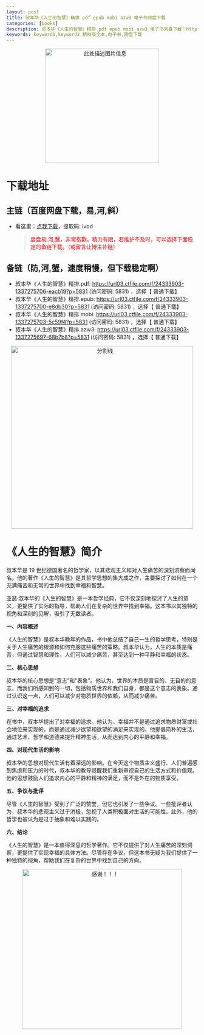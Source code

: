 ```yaml
---
layout: post
title: 叔本华《人生的智慧》精排 pdf epub mobi azw3 电子书网盘下载
categories: [books]
description: 叔本华《人生的智慧》精排 pdf epub mobi azw3 电子书网盘下载：https://qweree.cn/index.php/514/
keywords: keyword1,keyword2,精校版全本,电子书,网盘下载
---
```


<div align="center"><img src="http://qweree.cn/wp-content/uploads/2024/07/ren-sheng-de-zhi-hui-tuya.jpg" alt="此处描述图片信息" width="300px" height="auto"></div>

# 下载地址

## 主链（百度网盘下载，易,河,斜）

- 看这里：[点我下载](https://pan.baidu.com/s/1iMXUbSbtZQZjDcqDmnWUyw?pwd=lvod)，提取码: lvod

  > <p style="color:red" >度盘易,河,蟹，非常抱歉。精力有限，若维护不及时，可以选择下面稳定的备链下载。（或留言让博主补链）</p>

## 备链（防,河,蟹，速度稍慢，但下载稳定啊）

- 叔本华《人生的智慧》精排.pdf: <https://url03.ctfile.com/f/24333903-1337275706-eacb19?p=5831> (访问密码: 5831) ，选择【 普通下载】
- 叔本华《人生的智慧》精排.epub: <https://url03.ctfile.com/f/24333903-1337275700-e8db30?p=5831> (访问密码: 5831) ，选择【 普通下载】
- 叔本华《人生的智慧》精排.mobi: <https://url03.ctfile.com/f/24333903-1337275703-5c59f4?p=5831> (访问密码: 5831) ，选择【 普通下载】
- 叔本华《人生的智慧》精排.azw3: <https://url03.ctfile.com/f/24333903-1337275697-68b7b8?p=5831> (访问密码: 5831) ，选择【 普通下载】

<div align="center"><img src="https://pic.imgdb.cn/item/6612476468eb935713c85291.gif" alt="分割线" width="480px" height="auto"/></div>

# 《人生的智慧》简介

叔本华是 19 世纪德国著名的哲学家，以其悲观主义和对人生痛苦的深刻洞察而闻名。他的著作《人生的智慧》是其哲学思想的集大成之作，主要探讨了如何在一个充满痛苦和无常的世界中找到幸福和智慧。

亚瑟·叔本华的《人生的智慧》是一本哲学经典，它不仅深刻地探讨了人生的意义，更提供了实际的指导，帮助人们在复杂的世界中找到幸福。这本书以其独特的视角和深刻的见解，吸引了无数读者。

**一、内容概述**

《人生的智慧》是叔本华晚年的作品，书中他总结了自己一生的哲学思考，特别是关于人生痛苦的根源和如何克服这些痛苦的策略。叔本华认为，人生的本质是痛苦，但通过智慧和理性，人们可以减少痛苦，甚至达到一种平静和幸福的状态。

**二、核心思想**

叔本华的核心思想是“意志”和“表象”。他认为，世界的本质是盲目的、无目的的意志，而我们所感知到的一切，包括物质世界和我们自身，都是这个意志的表象。通过认识这一点，人们可以减少对物质世界的依赖，从而减少痛苦。

**三、对幸福的追求**

在书中，叔本华提出了对幸福的追求。他认为，幸福并不是通过追求物质财富或社会地位来实现的，而是通过减少欲望和欲望的满足来实现的。他提倡简朴的生活，通过艺术、哲学和道德来提升精神生活，从而达到内心的平静和幸福。

**四、对现代生活的影响**

叔本华的思想对现代生活有着深远的影响。在今天这个物质主义盛行、人们普遍感到焦虑和压力的时代，叔本华的教导提醒我们重新审视自己的生活方式和价值观。他的思想鼓励人们追求内心的平静和精神的满足，而不是外在的物质享受。

**五、争议与批评**

尽管《人生的智慧》受到了广泛的赞誉，但它也引发了一些争议。一些批评者认为，叔本华的悲观主义过于消极，忽视了人类积极面对生活的可能性。此外，他的哲学也被认为是过于抽象和难以实践的。

**六、结论**

《人生的智慧》是一本值得深思的哲学著作。它不仅提供了对人生痛苦的深刻洞察，更提供了实现幸福的具体方法。尽管存在争议，但这本书无疑为我们提供了一种独特的视角，帮助我们在复杂的世界中找到自己的方向。

<div align="center"><img src="https://pic.imgdb.cn/item/661246bf68eb935713c7f81c.gif" alt="感谢！！！" width="420px" height="auto"/></div>
